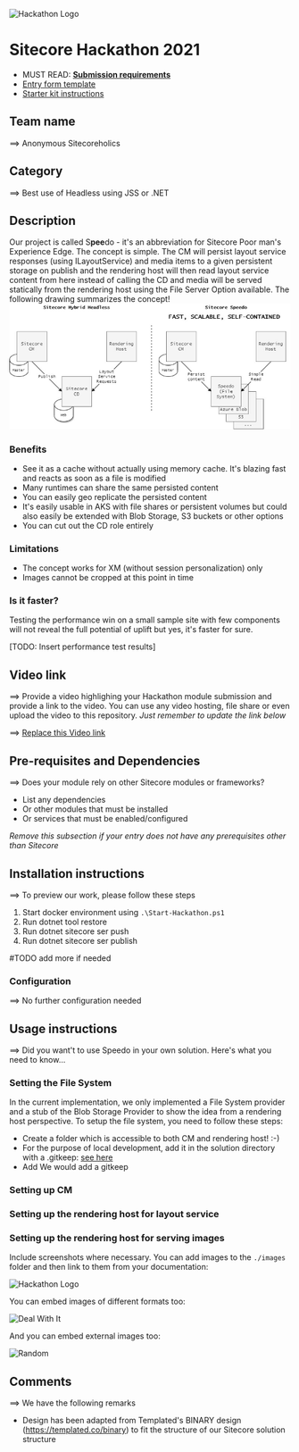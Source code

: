 ![Hackathon Logo](docs/images/hackathon.png?raw=true "Hackathon Logo")
# Sitecore Hackathon 2021

- MUST READ: **[Submission requirements](SUBMISSION_REQUIREMENTS.md)**
- [Entry form template](ENTRYFORM.md)
- [Starter kit instructions](STARTERKIT_INSTRUCTIONS.md)
  

## Team name
⟹ Anonymous Sitecoreholics

## Category
⟹ Best use of Headless using JSS or .NET

## Description
Our project is called S**pee**do - it's an abbreviation for Sitecore Poor man's Experience Edge. The concept is simple. The CM will persist layout service responses (using ILayoutService) and media items to a given persistent storage on publish and the rendering host will then read layout service content from here instead of calling the CD and media will be served statically from the rendering host using the File Server Option available. The following drawing summarizes the concept!
![Concept](docs/images/concept.jpg?raw=true "Concept")

### Benefits
  - See it as a cache without actually using memory cache. It's blazing fast and reacts as soon as a file is modified
  - Many runtimes can share the same persisted content
  - You can easily geo replicate the persisted content
  - It's easily usable in AKS with file shares or persistent volumes but could also easily be extended with Blob Storage, S3 buckets or other options
  - You can cut out the CD role entirely

### Limitations
  - The concept works for XM (without session personalization) only
  - Images cannot be cropped at this point in time

### Is it faster?
Testing the performance win on a small sample site with few components will not reveal the full potential of uplift but yes, it's faster for sure.

[TODO: Insert performance test results]

## Video link
⟹ Provide a video highlighing your Hackathon module submission and provide a link to the video. You can use any video hosting, file share or even upload the video to this repository. _Just remember to update the link below_

⟹ [Replace this Video link](#video-link)

## Pre-requisites and Dependencies

⟹ Does your module rely on other Sitecore modules or frameworks?

- List any dependencies
- Or other modules that must be installed
- Or services that must be enabled/configured

_Remove this subsection if your entry does not have any prerequisites other than Sitecore_

## Installation instructions
⟹ To preview our work, please follow these steps

1. Start docker environment using `.\Start-Hackathon.ps1`
2. Run dotnet tool restore
3. Run dotnet sitecore ser push
4. Run dotnet sitecore ser publish

#TODO add more if needed

### Configuration
⟹ No further configuration needed

## Usage instructions
⟹ Did you want't to use Speedo in your own solution. Here's what you need to know...

### Setting the File System
In the current implementation, we only implemented a File System provider and a stub of the Blob Storage Provider to show the idea from a rendering host perspective. To setup the file system, you need to follow these steps:
  - Create a folder which is accessible to both CM and rendering host! :-)
  - For the purpose of local development, add it in the solution directory with a .gitkeep: [see here](/tree/main/docker/data/speedo)
  - Add We would add a gitkeep 

### Setting up CM

### Setting up the rendering host for layout service

### Setting up the rendering host for serving images

Include screenshots where necessary. You can add images to the `./images` folder and then link to them from your documentation:

![Hackathon Logo](docs/images/hackathon.png?raw=true "Hackathon Logo")

You can embed images of different formats too:

![Deal With It](docs/images/deal-with-it.gif?raw=true "Deal With It")

And you can embed external images too:

![Random](https://thiscatdoesnotexist.com/)

## Comments
⟹ We have the following remarks
  - Design has been adapted from Templated's BINARY design (https://templated.co/binary) to fit the structure of our Sitecore solution structure

